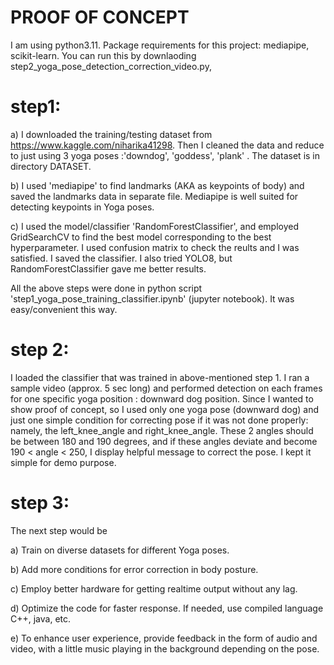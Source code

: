 # PROOF OF CONCEPT

I am using python3.11. Package requirements for this project: mediapipe, scikit-learn. You can run this by downlaoding step2_yoga_pose_detection_correction_video.py, 

# step1:

a) I downloaded the training/testing dataset from  https://www.kaggle.com/niharika41298. Then I cleaned the data and reduce to just using 3 yoga poses :'downdog', 'goddess', 'plank' . The dataset is in directory DATASET.

b) I used 'mediapipe' to find landmarks (AKA as keypoints of body) and saved the landmarks data in separate file. Mediapipe is well suited for detecting keypoints in Yoga poses.

c) I used the model/classifier 'RandomForestClassifier', and employed GridSearchCV to find the best model corresponding to the best hyperparameter. I used confusion matrix to check the reults and I was satisfied. I saved the classifier. I also tried YOLO8, but RandomForestClassifier gave me better results.

All the above steps were done in python script 'step1_yoga_pose_training_classifier.ipynb'  (jupyter notebook). It was easy/convenient this way.

# step 2:

I loaded the classifier that was trained in above-mentioned step 1. I ran a sample video (approx. 5 sec long) and performed detection on each frames for one specific yoga position : downward dog position. Since I wanted to show proof of concept, so I used only one yoga pose (downward dog) and just one simple condition for correcting pose if it was not done properly: namely, the left_knee_angle and right_knee_angle. These 2 angles should be between 180 and 190 degrees, and if these angles deviate and become 190 < angle < 250, I display helpful message to correct the pose. I kept it simple for demo purpose.

# step 3:

The next step would be 

a) Train on diverse datasets for different Yoga poses. 

b) Add more conditions for error correction in body posture.

c) Employ better hardware for getting realtime output without any lag.

d) Optimize the code for faster response. If needed, use compiled language C++, java, etc.

e) To enhance user experience, provide feedback in the form of audio and video, with a little music playing in the background depending on the pose.


